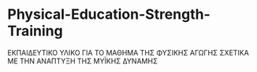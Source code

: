 # Physical-Education-Strength-Training
ΕΚΠΑΙΔΕΥΤΙΚΟ ΥΛΙΚΟ ΓΙΑ ΤΟ ΜΑΘΗΜΑ ΤΗΣ ΦΥΣΙΚΗΣ ΑΓΩΓΗΣ ΣΧΕΤΙΚΑ ΜΕ ΤΗΝ ΑΝΑΠΤΥΞΗ ΤΗΣ ΜΥΪΚΗΣ ΔΥΝΑΜΗΣ

